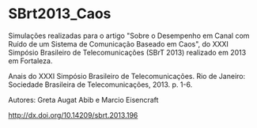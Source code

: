 # SBrt2013_Caos

Simulações realizadas para o artigo  "Sobre o Desempenho em Canal com Ruído de um Sistema de Comunicação Baseado em Caos", do XXXI Simpósio Brasileiro de Telecomunicações (SBrT 2013) realizado em 2013 em Fortaleza. 

Anais do XXXI Simpósio Brasileiro de Telecomunicações. Rio de Janeiro: Sociedade Brasileira de Telecomunicações, 2013. p. 1-6.

Autores: Greta Augat Abib e Marcio Eisencraft

http://dx.doi.org/10.14209/sbrt.2013.196
